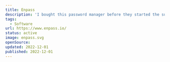 ```yaml
---
title: Enpass
description: 'I bought this password manager before they started the subscription model. Therefore, I can use it without any monthly fees.'
tags:
  - Software
url: https://www.enpass.io/
status: active
image: enpass.svg
openSource:
updated: 2022-12-01
published: 2022-12-01
---
```

